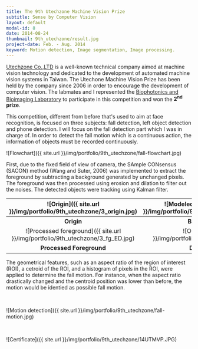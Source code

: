 ```yaml
---
title: The 9​th​ Utechzone Machine Vision Prize
subtitle: Sense by Computer Vision
layout: default
modal-id: 8
date: 2014-08-24
thumbnail: 9th_utechzone/result.jpg
project-date: Feb. - Aug. 2014
keyword: Motion detection, Image segmentation, Image processing.
---
```

<!-- Sample Consesus Method (Wang and Suter, 2006) -->

<a href="http://www.utechzone.com.tw/" target="_blank">Utechzone Co.,LTD</a> is a well-known technical company aimed at machine vision technology and dedicated to the development of automated machine vision systems in Taiwan. The Utechone Machine Vision Prize has been held by the company since 2006 in order to encourage the development of computer vision. The labmates and I represented the <a href="http://ttlin.bime.ntu.edu.tw/ttlin/" target="_blank">Biophotonics and Bioimaging Laboratory</a> to participate in this competition and won the **2<sup>nd</sup> prize**.

This competition, different from before that's used to aim at face recognition, is focused on three subjects: fall detection, left object detection and phone detection. I will focus on the fall detection part which I was in charge of. In order to detect the fall motion which is a continuous action, the information of objects must be recorded continuously.

![Flowchart]({{ site.url }}/img/portfolio/9th_utechzone/fall-flowchart.jpg)

First, due to the fixed field of view of camera, the SAmple CONsensus (SACON) method (Wang and Suter, 2006) was implemented to extract the foreground by subtracting a background generated by unchanged pixels. The foreground was then processed using erosion and dilation to filter out the noises. The detected objects were tracking using Kalman filter.

| ![Origin]({{ site.url }}/img/portfolio/9th_utechzone/3_origin.jpg) | ![Modeled background]({{ site.url }}/img/portfolio/9th_utechzone/3_bg_bguilt.jpg) |
|:------:|:----------------:|
| **Origin** | **Built Background** |
| ![Processed foreground]({{ site.url }}/img/portfolio/9th_utechzone/3_fg_ED.jpg) | ![Outcome]({{ site.url }}/img/portfolio/9th_utechzone/3_blob.jpg) |
| **Processed Foreground** | **Detected Result** |

The geometrical features, such as an aspect ratio of the region of interest (ROI), a cetroid of the ROI, and a histogram of pixels in the ROI, were applied to determine the fall motion. For instance, when the aspect ratio drastically changed and the centroid position was lower than before, the motion would be identied as possible fall motion.

<br>

![Motion detection]({{ site.url }}/img/portfolio/9th_utechzone/fall-motion.jpg)

<br>

![Certificate]({{ site.url }}/img/portfolio/9th_utechzone/14UTMVP.JPG)
